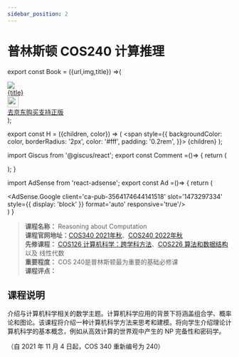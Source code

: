 ```yaml
---
sidebar_position: 2
---
```


# 普林斯顿 COS240 计算推理

export const Book = ({url,img,title}) =>(
<div class="bookitem">
  <a href={url} target="_blank" class="book-content">
    <div class="book-img">
      <img src={img} />
    </div>
    <div class="book-detail">
      <div class="book-title">{title}</div>
      <div class="boook-desc">
        <img width="25" height="25" src="https://hackweek-1251009918.cos.ap-shanghai.myqcloud.com/hackway/cs/jd.svg" />
        <div class="book-jd">去京东购买支持正版</div>
      </div>
    </div>
  </a>
  </div> 
);

export const H = ({children, color}) => (
  <span
    style={{
      backgroundColor: color,
      borderRadius: '2px',
      color: '#fff',
      padding: '0.2rem',
    }}>
    {children}
  </span>
);

import Giscus from '@giscus/react';
export const Comment =()=> {
  return (
   <div className="comments-container">
      <Giscus
        src="https://giscus.app/client.js"
        id="comments"
        repo="lidongyx/hackwaydoc"
        repoId="R_kgDOHUMOyA"
        category="Announcements"
        categoryId="DIC_kwDOHUMOyM4CPCtD"
        mapping="title"
        reactionsEnabled="1"
        emitMetadata="0"
        inputPosition="top"
        theme="light"
        lang="zh-CN"
        crossorigin="anonymous"
      />
    </div>
  );
}

import AdSense from 'react-adsense';
export const Ad =()=> {
  return (
    <div className="ad-container">
      <AdSense.Google
        client='ca-pub-3564174644141518'
        slot='1473297334'
        style={{ display: 'block' }}
        format='auto'
        responsive='true'/>
    </div>
  )
}


>**课程名称：** Reasoning about Computation    
**课程官网地址：**[COS340 2021年秋](https://www.cs.princeton.edu/courses/archive/fall21/cos340/index.html)、[COS240 2022年秋](https://www.cs.princeton.edu/courses/archive/fall22/cos240/)   
**先修课程：** [COS126 计算机科学：跨学科方法](https://hackway.org/docs/cs/freshman/first/cos126)、[COS226 算法和数据结构](https://hackway.org/docs/cs/freshman/datastructure/cos226) 以及 线性代数     
**重要程度：** COS 240是普林斯顿最为重要的基础必修课   
**课程评点：** 

## 课程说明
介绍与计算机科学相关的数学主题。计算机科学应用的背景下将涵盖组合学、概率论和图论。该课程将介绍一种计算机科学方法来思考和建模。将向学生介绍理论计算机科学的基本概念，例如从高效计算的世界观中产生的 NP 完备性和密码学。

（自 2021 年 11 月 4 日起，COS 340 重新编号为 240）


<Comment></Comment>
